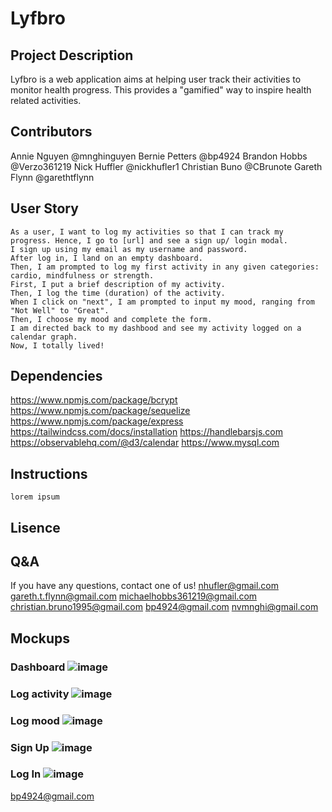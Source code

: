 # Lyfbro
## Project Description

Lyfbro is a web application aims at helping user track their activities to monitor health progress. This provides a "gamified" way to inspire health related activities.

## Contributors
Annie Nguyen @mnghinguyen
Bernie Petters @bp4924
Brandon Hobbs @Verzo361219
Nick Huffler @nickhufler1
Christian Buno @CBrunote
Gareth Flynn @garethtflynn

## User Story
```
As a user, I want to log my activities so that I can track my progress. Hence, I go to [url] and see a sign up/ login modal.
I sign up using my email as my username and password. 
After log in, I land on an empty dashboard. 
Then, I am prompted to log my first activity in any given categories: cardio, mindfulness or strength.
First, I put a brief description of my activity.
Then, I log the time (duration) of the activity.
When I click on "next", I am prompted to input my mood, ranging from "Not Well" to "Great".
Then, I choose my mood and complete the form.
I am directed back to my dashbood and see my activity logged on a calendar graph.
Now, I totally lived!

```


## Dependencies
https://www.npmjs.com/package/bcrypt
https://www.npmjs.com/package/sequelize
https://www.npmjs.com/package/express
https://tailwindcss.com/docs/installation
https://handlebarsjs.com
https://observablehq.com/@d3/calendar
https://www.mysql.com


## Instructions
```
lorem ipsum
```

## Lisence


## Q&A
If you have any questions, contact one of us!
nhufler@gmail.com
gareth.t.flynn@gmail.com
michaelhobbs361219@gmail.com
christian.bruno1995@gmail.com
bp4924@gmail.com
nvmnghi@gmail.com

## Mockups
### Dashboard ![image](https://user-images.githubusercontent.com/30813052/194967659-fc37fed3-2844-47f1-ad80-162a8fe45fb3.png)
### Log activity ![image](https://user-images.githubusercontent.com/30813052/194967797-f6ea8256-b31d-493b-a6d3-63be0ca31708.png)
### Log mood ![image](https://user-images.githubusercontent.com/30813052/194967817-0f6d08af-df3f-43cc-8536-be15f5f62d05.png)
### Sign Up ![image](https://user-images.githubusercontent.com/30813052/194967846-fa543dd0-03ce-4cbe-ae7b-48b8369e73da.png)
### Log In ![image](https://user-images.githubusercontent.com/30813052/194967872-ee5169a8-71a9-4aec-8521-4aa4465591b4.png)



bp4924@gmail.com
